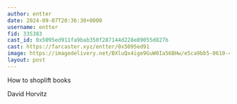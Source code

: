 ```yaml
---
author: entter
date: 2024-09-07T20:36:30+0000
username: entter
fid: 335383
cast_id: 0x5095ed911fa9bab350f287144d228e89055d827b
cast: https://farcaster.xyz/entter/0x5095ed91
image: https://imagedelivery.net/BXluQx4ige9GuW0Ia56BHw/e5ca9bb5-0610-498c-6ff2-0b52c3f8da00/original
layout: post
---
```


How to shoplift books

David Horvitz

<img src='https://imagedelivery.net/BXluQx4ige9GuW0Ia56BHw/e5ca9bb5-0610-498c-6ff2-0b52c3f8da00/original' alt='' referrerpolicy='no-referrer'/>
<img src='https://imagedelivery.net/BXluQx4ige9GuW0Ia56BHw/f9c11360-42eb-45e0-fd12-4f1616854d00/original' alt='' referrerpolicy='no-referrer'/>
